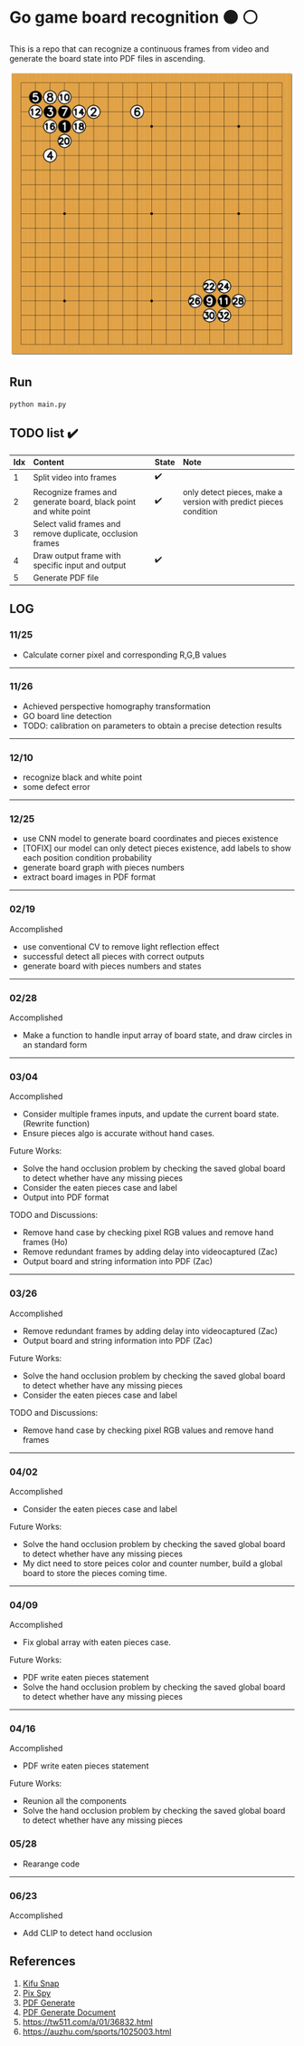 # Go game board recognition :black_circle: :white_circle:
This is a repo that can recognize a continuous frames from video and generate the board state into PDF files in ascending.


<p align="center">
  <img src='imgs/output.png'>
</p>


## Run
```
python main.py
```

## TODO list :heavy_check_mark: 
Idx | Content | State | Note
:------------ | :-------------| :-------------| :-------------
1 | Split video into frames | :heavy_check_mark: | 
2 | Recognize frames and generate board, black point and white point | :heavy_check_mark: | only detect pieces, make a version with predict pieces condition
3 | Select valid frames and remove duplicate, occlusion frames | | 
4 | Draw output frame with specific input and output | :heavy_check_mark: |
5 | Generate PDF file |  |
## LOG
### 11/25
- Calculate corner pixel and corresponding R,G,B values
---

### 11/26
- Achieved perspective homography transformation
- GO board line detection
- TODO: calibration on parameters to obtain a precise detection results
---

### 12/10
- recognize black and white point
- some defect error
---

### 12/25
- use CNN model to generate board coordinates and pieces existence
- [TOFIX] our model can only detect pieces existence, add labels to show each position condition probability
- generate board graph with pieces numbers
- extract board images in PDF format
---

### 02/19
  
  Accomplished
  - use conventional CV to remove light reflection effect
  - successful detect all pieces with correct outputs
  - generate board with pieces numbers and states    
---

### 02/28

  Accomplished
  - Make a function to handle input array of board state, and draw circles in an standard form

---
### 03/04
Accomplished
  - Consider multiple frames inputs, and update the current board state. (Rewrite function)
  - Ensure pieces algo is accurate without hand cases.
  
  Future Works:  
  - Solve the hand occlusion problem by checking the saved global board to detect whether have any missing pieces 
  - Consider the eaten pieces case and label
  - Output into PDF format
    
  TODO and Discussions:
  - Remove hand case by checking pixel RGB values and remove hand frames (Ho)
  - Remove redundant frames by adding delay into videocaptured (Zac)  
  - Output board and string information into PDF (Zac)
  
---
### 03/26
Accomplished
  - Remove redundant frames by adding delay into videocaptured (Zac)  
  - Output board and string information into PDF (Zac)
  
  Future Works:  
  - Solve the hand occlusion problem by checking the saved global board to detect whether have any missing pieces 
  - Consider the eaten pieces case and label
    
  TODO and Discussions:
  - Remove hand case by checking pixel RGB values and remove hand frames
  
---
### 04/02
Accomplished    
  - Consider the eaten pieces case and label
  
  Future Works:  
  - Solve the hand occlusion problem by checking the saved global board to detect whether have any missing pieces 
  - My dict need to store peices color and counter number, build a global board to store the pieces coming time.
    
---
### 04/09
Accomplished    
  - Fix global array with eaten pieces case.
  
  Future Works:  
  - PDF write eaten pieces statement
  - Solve the hand occlusion problem by checking the saved global board to detect whether have any missing pieces 

---
### 04/16
Accomplished    
  - PDF write eaten pieces statement
  
  Future Works:  
  - Reunion all the components
  - Solve the hand occlusion problem by checking the saved global board to detect whether have any missing pieces 

### 05/28
  - Rearange code

---
### 06/23
Accomplished    
  - Add CLIP to detect hand occlusion

## References
1. [Kifu Snap](https://www.crazy-sensei.com/?lang=en)
2. [Pix Spy](https://pixspy.com/)
3. [PDF Generate](https://github.com/PyFPDF/fpdf2)
4. [PDF Generate Document](https://pyfpdf.github.io/fpdf2/Shapes.html)
6. https://tw511.com/a/01/36832.html
7. https://auzhu.com/sports/1025003.html

